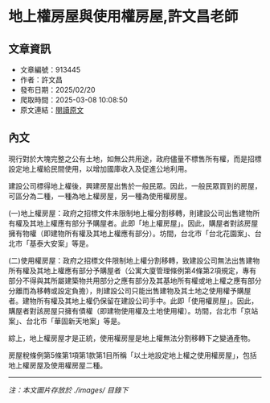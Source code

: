 # 地上權房屋與使用權房屋,許文昌老師

## 文章資訊
- 文章編號：913445
- 作者：許文昌
- 發布日期：2025/02/20
- 爬取時間：2025-03-08 10:08:50
- 原文連結：[閱讀原文](https://real-estate.get.com.tw/Columns/detail.aspx?no=913445)

## 內文
現行對於大塊完整之公有土地，如無公共用途，政府儘量不標售所有權，而是招標設定地上權給民間使用，以增加國庫收入及促進公地利用。

建設公司標得地上權後，興建房屋出售於一般民眾。因此，一般民眾買到的房屋，可區分為二種，一種為地上權房屋，另一種為使用權房屋。

(一)地上權房屋：政府之招標文件未限制地上權分割移轉，則建設公司出售建物所有權及其地上權應有部分予購屋者。此即「地上權房屋」。因此，購屋者對該房屋擁有物權（即建物所有權及其地上權應有部分）。坊間，台北市「台北花園案」、台北市「基泰大安案」等是。

(二)使用權房屋：政府之招標文件限制地上權分割移轉，致建設公司無法出售建物所有權及其地上權應有部分予購屋者（公寓大廈管理條例第4條第2項規定，專有部分不得與其所屬建築物共用部分之應有部分及其基地所有權或地上權之應有部分分離而為移轉或設定負擔），則建設公司只能出售建物及其土地之使用權予購屋者。建物所有權及其地上權仍保留在建設公司手中。此即「使用權房屋」。因此，購屋者對該房屋只擁有債權（即建物使用權及土地使用權）。坊間，台北市「京站案」、台北市「華固新天地案」等是。

綜上，地上權房屋才是正統，使用權房屋是地上權無法分割移轉下之變通產物。

房屋稅條例第5條第1項第1款第1目所稱「以土地設定地上權之使用權房屋」，包括地上權房屋及使用權房屋二種。

---
*注：本文圖片存放於 ./images/ 目錄下*
